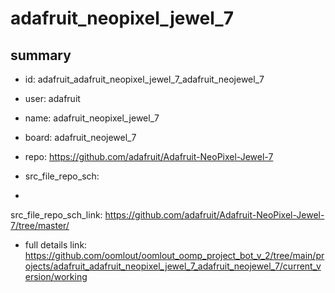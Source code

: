 # adafruit_neopixel_jewel_7
 
## summary 
* id: adafruit_adafruit_neopixel_jewel_7_adafruit_neojewel_7
* user: adafruit
* name: adafruit_neopixel_jewel_7
* board: adafruit_neojewel_7
* repo: https://github.com/adafruit/Adafruit-NeoPixel-Jewel-7



* src_file_repo_sch: 
*
 src_file_repo_sch_link: https://github.com/adafruit/Adafruit-NeoPixel-Jewel-7/tree/master/
* full details link: https://github.com/oomlout/oomlout_oomp_project_bot_v_2/tree/main/projects/adafruit_adafruit_neopixel_jewel_7_adafruit_neojewel_7/current_version/working  







